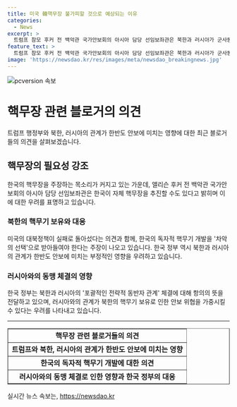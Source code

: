 ```yaml
---
title: 미국 韓핵무장 불가피할 것으로 예상되는 이유
categories:
  - News
excerpt: >
  트럼프 참모 후커 전 백악관 국가안보회의 아시아 담당 선임보좌관은 북한과 러시아가 군사동맹 체결로 한국의 핵무장 필요론에 이바지할 것으로 전망했다. 미국의 대북정책 실패로 인한 북한의 핵무기 보유로 한반도 안보문제가 심각해지고 있는 가운데, 한국 정부는 러시아에 항의를 통해 경고의 메시지를 전달하고 있다. 
feature_text: >
  트럼프 참모 후커 전 백악관 국가안보회의 아시아 담당 선임보좌관은 북한과 러시아가 군사동맹 체결로 한국의 핵무장 필요론에 이바지할 것으로 전망했다. 미국의 대북정책 실패로 인한 북한의 핵무기 보유로 한반도 안보문제가 심각해지고 있는 가운데, 한국 정부는 러시아에 항의를 통해 경고의 메시지를 전달하고 있다. 
image: 'https://newsdao.kr/res/images/meta/newsdao_breakingnews.jpg'
---
```


<p><img src="https://newsdao.kr/res/images/meta/newsdao_breakingnews.jpg" alt="pcversion 속보" /></p>

<h1 data-ke-size="size26">핵무장 관련 블로거의 의견</h1>

<p data-ke-size="size16">트럼프 행정부와 북한, 러시아의 관계가 한반도 안보에 미치는 영향에 대한 최근 블로거들의 의견을 살펴보겠습니다.</p>

<h2 data-ke-size="size22">핵무장의 필요성 강조</h2>

<p data-ke-size="size16">한국의 핵무장을 주장하는 목소리가 커지고 있는 가운데, 앨리슨 후커 전 백악관 국가안보회의 아시아 담당 선임보좌관은 한국이 자체 핵무장을 추진할 수도 있다고 밝히며 이에 대한 우려를 표명하고 있습니다.</p>

<h3 data-ke-size="size20">북한의 핵무기 보유와 대응</h3>

<p data-ke-size="size16">미국의 대북정책이 실패로 돌아섰다는 의견과 함께, 한국의 독자적 핵무기 개발을 '차악의 선택'으로 받아들여야 한다는 주장이 나오고 있습니다. 한국 정부 역시 북한과 러시아의 관계가 한반도 안보에 미치는 부정적인 영향을 우려하고 있습니다.</p>

<h3 data-ke-size="size20">러시아와의 동맹 체결의 영향</h3>

<p data-ke-size="size16">한국 정부는 북한과 러시아의 '포괄적인 전략적 동반자 관계' 체결에 대해 항의의 뜻을 전달하고 있으며, 러시아와의 관계가 북한의 핵무기 보유로 인한 안보 위협을 가중시킬 수 있다는 우려를 나타내고 있습니다.</p>

<hr data-ke-size="size16">

<table style="width: 100%;" border="1">
<tbody>
<tr>
<td style="text-align: center; height: 17px;"><b>핵무장 관련 블로거들의 의견</b></td>
</tr>
<tr>
<td style="text-align: center; height: 17px;"><b>트럼프와 북한, 러시아의 관계가 한반도 안보에 미치는 영향</b></td>
</tr>
<tr>
<td style="text-align: center; height: 17px;"><b>한국의 독자적 핵무기 개발에 대한 의견</b></td>
</tr>
<tr>
<td style="text-align: center; height: 17px;"><b>러시아와의 동맹 체결로 인한 영향과 한국 정부의 대응</b></td>
</tr>
</tbody>
</table>
실시간 뉴스 속보는, <a href="https://newsdao.kr" rel="dofollow">https://newsdao.kr</a>


